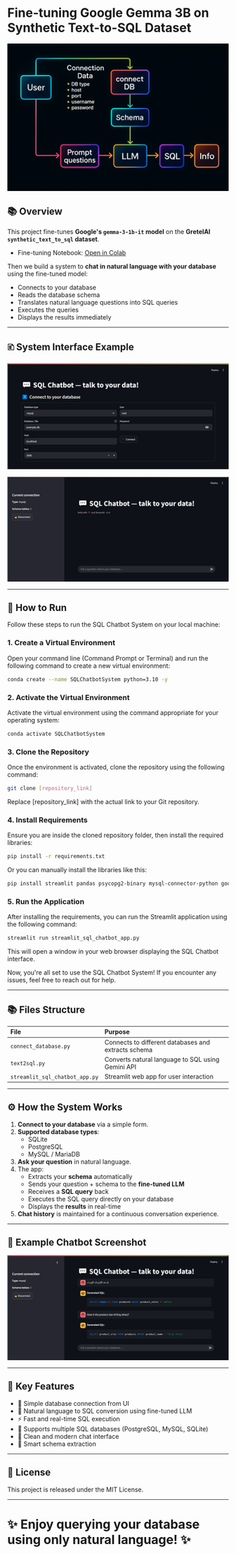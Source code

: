 # Fine-tuning Google Gemma 3B on Synthetic Text-to-SQL Dataset

![Invoice Upload](./images/system_graph.png)

## 📚 Overview

This project fine-tunes **Google's `gemma-3-1b-it` model** on the **GretelAI `synthetic_text_to_sql` dataset**.

- Fine-tuning Notebook: [Open in Colab](https://colab.research.google.com/drive/1mRYAVqm9VPc0rZ9TTKDpFi_falj_QB6_?usp=sharing)

Then we build a system to **chat in natural language with your database** using the fine-tuned model:
- Connects to your database
- Reads the database schema
- Translates natural language questions into SQL queries
- Executes the queries
- Displays the results immediately

---

## 🗈️ System Interface Example

![Invoice Upload](./images/Screenshot_1.png)

![Invoice Upload](./images/Screenshot_3.png)

---

## 🚀 How to Run

Follow these steps to run the SQL Chatbot System on your local machine:

### 1. Create a Virtual Environment

Open your command line (Command Prompt or Terminal) and run the following command to create a new virtual environment:

```bash
conda create --name SQLChatbotSystem python=3.10 -y
```

### 2. Activate the Virtual Environment

Activate the virtual environment using the command appropriate for your operating system:

```bash
conda activate SQLChatbotSystem
```

### 3. Clone the Repository

Once the environment is activated, clone the repository using the following command:

```bash
git clone [repository_link]
```

Replace [repository_link] with the actual link to your Git repository.

### 4. Install Requirements

Ensure you are inside the cloned repository folder, then install the required libraries:

```bash
pip install -r requirements.txt
```

Or you can manually install the libraries like this:

```bash
pip install streamlit pandas psycopg2-binary mysql-connector-python google-genai json-repair
```

### 5. Run the Application

After installing the requirements, you can run the Streamlit application using the following command:

```bash
streamlit run streamlit_sql_chatbot_app.py
```

This will open a window in your web browser displaying the SQL Chatbot interface.

Now, you're all set to use the SQL Chatbot System! If you encounter any issues, feel free to reach out for help.

---

## 📚 Files Structure

| File | Purpose |
|:----|:--------|
| `connect_database.py` | Connects to different databases and extracts schema |
| `text2sql.py` | Converts natural language to SQL using Gemini API |
| `streamlit_sql_chatbot_app.py` | Streamlit web app for user interaction |

---

## ⚙️ How the System Works

1. **Connect to your database** via a simple form.
2. **Supported database types**:
   - SQLite
   - PostgreSQL
   - MySQL / MariaDB
3. **Ask your question** in natural language.
4. The app:
   - Extracts your **schema** automatically
   - Sends your question + schema to the **fine-tuned LLM**
   - Receives a **SQL query** back
   - Executes the SQL query directly on your database
   - Displays the **results** in real-time
5. **Chat history** is maintained for a continuous conversation experience.

---

## 🧹 Example Chatbot Screenshot

![Invoice Upload](./images/Screenshot_2.png)

---

## 💬 Key Features

- 🔌 Simple database connection from UI
- 🤖 Natural language to SQL conversion using fine-tuned LLM
- ⚡ Fast and real-time SQL execution
- 💃 Supports multiple SQL databases (PostgreSQL, MySQL, SQLite)
- 🌟 Clean and modern chat interface
- 🧪 Smart schema extraction

---

## 📜 License

This project is released under the MIT License.

---

# ✨ Enjoy querying your database using only natural language! ✨


